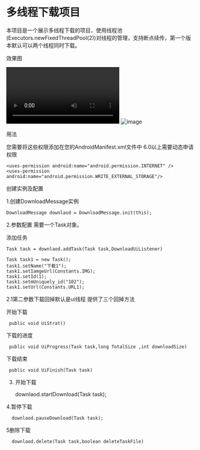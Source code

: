 # 多线程下载项目

本项目是一个展示多线程下载的项目，使用线程池(Executors.newFixedThreadPool(2))对线程的管理，支持断点续传，第一个版本默认可以两个线程同时下载。

效果图

![image](https://github.com/qianxiangsen521/Multi-threadedDownload/blob/master/gif/music.mp4)
![image](https://github.com/qianxiangsen521/Multi-threadedDownload/blob/master/gif/down1.gif)  

用法
	
   您需要将这些权限添加在您的AndroidManifest.xml文件中 6.0以上需要动态申请权限

	<uses-permission android:name="android.permission.INTERNET" />
	<uses-permission android:name="android.permission.WRITE_EXTERNAL_STORAGE"/>

创建实例及配置

  1.创建DownloadMessage实例


	DownloadMessage downlaod = DownloadMessage.init(this);

  

  2.参数配置 需要一个Task对象。

  添加任务 


	Task task = downlaod.addTask(Task task,DownloadUiListener)

	Task task1 = new Task();
	task1.setName("下载1");
	task1.setIamgeUrl(Constants.IMG);
	task1.setId(1);
	task1.setmUniquely_id("102");
	task1.setUrl(Constants.URL1);
 


  2.1第二参数下载回掉默认是ui线程 提供了三个回掉方法

  开始下载
  
	 public void UiStrat()
 
  
  下载的进度

  	 public void UiProgress(Task task,long TotalSize ,int downloadSize)
  
  
  下载结束

	 public void UiFinish(Task task)

  

  3. 开始下载 

	  downlaod.startDownload(Task task);

  4.暂停下载

	  downlaod.pauseDownload(Task task);

  5删除下载

  	  downlaod.delete(Task task,boolean deleteTaskFile)


	